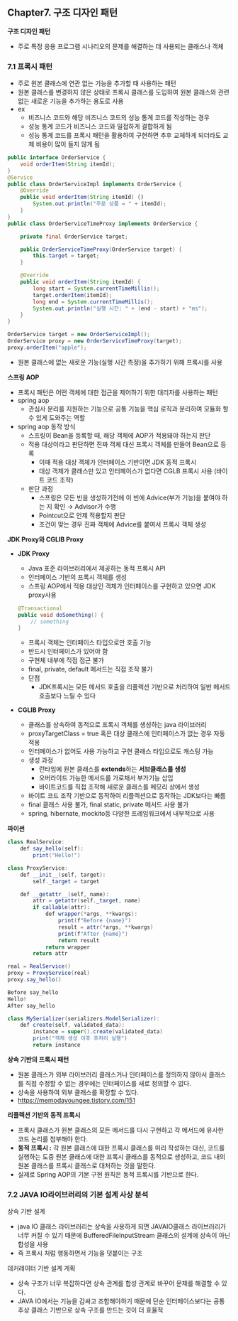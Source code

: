 ## Chapter7. 구조 디자인 패턴

**구조 디자인 패턴**

- 주로 특정 응용 프로그램 시나리오의 문제를 해결하는 데 사용되는 클래스나 객체

### 7.1 프록시 패턴

- 주로 원본 클래스에 연관 없는 기능을 추가할 때 사용하는 패턴
- 원본 클래스를 변경하지 않은 상태로 프록시 클래스를 도입하여 원본 클래스와 관련없는 새로운 기능을 추가하는 용도로 사용
- ex
    - 비즈니스 코드와 해당 비즈니스 코드의 성능 통계 코드를 작성하는 경우
    - 성능 통계 코드가 비즈니스 코드와 밀접하게 결합하게 됨
    - 성능 통계 코드를 프록시 패턴을 활용하여 구현하면 추후 교체하게 되더라도 교체 비용이 많이 들지 않게 됨

```java
public interface OrderService {
    void orderItem(String itemId);
}
@Service
public class OrderServiceImpl implements OrderService {
    @Override
    public void orderItem(String itemId) {)
        System.out.println("주문 상품 = " + itemId);
    }
}
public class OrderServiceTimeProxy implements OrderService {

    private final OrderService target;

    public OrderServiceTimeProxy(OrderService target) {
        this.target = target;
    }

    @Override
    public void orderItem(String itemId) {
        long start = System.currentTimeMillis();
        target.orderItem(itemId); 
        long end = System.currentTimeMillis();
        System.out.println("실행 시간: " + (end - start) + "ms");
    }
}

OrderService target = new OrderServiceImpl();
OrderService proxy = new OrderServiceTimeProxy(target);
proxy.orderItem("apple");

```

- 원본 클래스에 없는 새로운 기능(실행 시간 측정)을 추가하기 위해 프록시를 사용

**스프링 AOP**

- 프록시 패턴은 어떤 객체에 대한 접근을 제어하기 위한 대리자를 사용하는 패턴
- spring aop
    - 관심사 분리를 지원하는 기능으로 공통 기능을 핵심 로직과 분리하여 모듈화 할 수 있게 도와주는 역할
- spring aop 동작 방식
    - 스프링이 Bean을 등록할 때, 해당 객체에 AOP가 적용돼야 하는지 판단
    - 적용 대상이라고 판단하면 진짜 객체 대신 프록시 객체를 만들어 Bean으로 등록
        - 이때 적용 대상 객체가 인터페이스 기반이면 JDK 동적 프록시
        - 대상 객체가 클래스만 있고 인터페이스가 없다면 CGLB 프록시 사용 (바이트 코드 조작)
    - 판단 과정
        - 스프링은 모든 빈을 생성하기전에 이 빈에 Advice(부가 기능)을 붙여야 하는 지 확인 → Advisor가 수행
        - Pointcut으로 언제 적용할지 판단
        - 조건이 맞는 경우 진짜 객체에 Advice를 붙여서 프록시 객체 생성

**JDK Proxy와 CGLIB Proxy**

- **JDK Proxy**
    - Java 표준 라이브러리에서 제공하는 동적 프록시 API
    - 인터페이스 기반의 프록시 객체를 생성
    - 스프링 AOP에서 적용 대상인 객체가 인터페이스를 구현하고 있으면 JDK proxy사용
    
    ```java
    @Transactional
    public void doSomething() {
        // something
    }
    ```
    
    - 프록시 객체는 인터페이스 타입으로만 호출 가능
    - 반드시 인터페이스가 있어야 함
    - 구현체 내부에 직접 접근 불가
    - final, private, default 메서드는 직접 조작 불가
    - 단점
        - JDK프록시는 모든 메서드 호출을 리플렉션 기반으로 처리하여 일반 메서드 호출보다 느릴 수 있다
- **CGLIB Proxy**
    - 클래스를 상속하여 동적으로 프록시 객체를 생성하는  java 라이브러리
    - proxyTargetClass = true 혹은 대상 클래스에 인터페이스가 없는 경우 자동 적용
    - 인터페이스가 없어도 사용 가능하고 구현 클래스 타입으로도 캐스팅 가능
    - 생성 과정
        - 런타임에 원본 클래스를 **extends**하는 **서브클래스를 생성**
        - 오버라이드 가능한 메서드를 가로채서 부가기능 삽입
        - 바이트코드를 직접 조작해 새로운 클래스를 메모리 상에서 생성
    - 바이트 코드 조작 기반으로 동작하여 리플렉션으로 동작하는 JDK보다는 빠름
    - final 클래스 사용 불가, final static, private 메서드 사용 불가
    - spring, hibernate, mockito등 다양한 프레임워크에서 내부적으로 사용

**파이썬**

```java
class RealService:
    def say_hello(self):
        print("Hello!")

class ProxyService:
    def __init__(self, target):
        self._target = target

    def __getattr__(self, name):
        attr = getattr(self._target, name)
        if callable(attr):
            def wrapper(*args, **kwargs):
                print(f"Before {name}")
                result = attr(*args, **kwargs)
                print(f"After {name}")
                return result
            return wrapper
        return attr

real = RealService()
proxy = ProxyService(real)
proxy.say_hello()

Before say_hello
Hello!
After say_hello
```

```java
class MySerializer(serializers.ModelSerializer):
    def create(self, validated_data):
        instance = super().create(validated_data)
        print("객체 생성 이후 후처리 실행")
        return instance
```

**상속 기반의 프록시 패턴**

- 원본 클래스가 외부 라이브러리 클래스거나 인터페이스를 정의하지 않아서 클래스를 직접 수정할 수 없는 경우에는 인터페이스를 새로 정의할 수 없다.
- 상속을 사용하여 외부 클래스를 확장할 수 있다.
- https://memodayoungee.tistory.com/151

**리플렉션 기반의 동적 프록시**

- 프록시 클래스가 원본 클래스의 모든 메서드를 다시 구현하고 각 메서드에 유사한 코드 논리를 첨부해야 한다.
- **동적 프록시 :** 각 원본 클래스에 대한 프록시 클래스를 미리 작성하는 대신, 코드를 실행하는 도중 원본 클래스에 대한 프록시 클래스를 동적으로 생성하고, 코드 내의 원본 클래스를 프록시 클래스로 대처하는 것을 말한다.
- 실제로 Spring AOP의 기본 구현 원칙은 동적 프록시를 기반으로 한다.

### 

### 7.2 JAVA IO라이브러리의 기본 설계 사상 분석

상속 기반 설계

- java IO 클래스 라이브러리는 상속을 사용하게 되면 JAVAIO클래스 라이브러리가 너무 커질 수 있기 때문에 BufferedFileInputStream 클래스의 설계에 상속이 아닌 합성을 사용
- 즉 프록시 처럼 행동하면서 기능을 덧붙이는 구조

데커레이터 기반 설계 게획

- 상속 구조가 너무 복잡하다면 상속 관계를 합성 관계로 바꾸어 문제를 해결할 수 있다.
- JAVA IO에서는 기능을 감싸고 조합해야하기 때문에 단순 인터페이스보다는 공통 추상 클래스 기반으로 상속 구조를 만드는 것이 더 효율적
